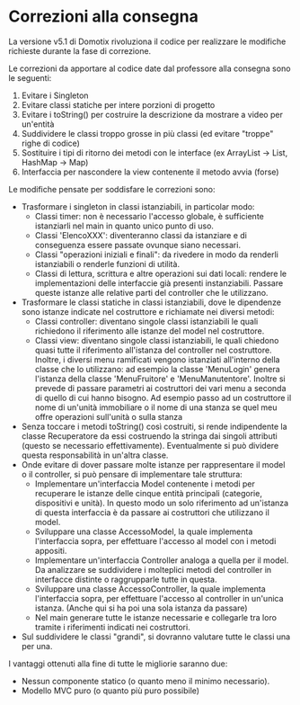 Correzioni alla consegna
========================

La versione v5.1 di Domotix rivoluziona il codice per realizzare le modifiche richieste durante la fase di correzione.

Le correzioni da apportare al codice date dal professore alla consegna sono le seguenti:
1. Evitare i Singleton
2. Evitare classi statiche per intere porzioni di progetto
3. Evitare i toString() per costruire la descrizione da mostrare a video per un'entità
4. Suddividere le classi troppo grosse in più classi (ed evitare "troppe" righe di codice)
5. Sostituire i tipi di ritorno dei metodi con le interface (ex ArrayList -> List, HashMap -> Map)
6. Interfaccia per nascondere la view contenente il metodo avvia (forse)

Le modifiche pensate per soddisfare le correzioni sono:
* Trasformare i singleton in classi istanziabili, in particolar modo:
  * Classi timer: non è necessario l'accesso globale, è sufficiente istanziarli nel main in quanto unico punto di uso.
  * Classi 'ElencoXXX': diventeranno classi da istanziare e di conseguenza essere passate ovunque siano necessari. 
  * Classi "operazioni iniziali e finali": da rivedere in modo da renderli istanziabili o renderle funzioni di utilità.
  * Classi di lettura, scrittura e altre operazioni sui dati locali: rendere le implementazioni delle interfaccie già presenti instanziabili.
    Passare queste istanze alle relative parti del controller che le utilizzano.
* Trasformare le classi statiche in classi istanziabili, dove le dipendenze sono istanze indicate nel costruttore e richiamate nei diversi metodi:
  * Classi controller: diventano singole classi istanziabili le quali richiedono il riferimento alle istanze del model nel costruttore.
  * Classi view: diventano singole classi istanziabili, le quali chiedono quasi tutte il riferimento all'istanza del controller nel costruttore.
    Inoltre, i diversi menu ramificati vengono istanziati all'interno della classe che lo utilizzano:
      ad esempio la classe 'MenuLogin' genera l'istanza della classe 'MenuFruitore' e 'MenuManutentore'. Inoltre si prevede di passare parametri ai costruttori dei vari menu a seconda di
      quello di cui hanno bisogno. Ad esempio passo ad un costruttore il nome di un'unità immobiliare o il nome di una stanza se quel meu offre operazioni sull'unità o sulla stanza
* Senza toccare i metodi toString() così costruiti, si rende indipendente la classe Recuperatore da essi costruendo la stringa dai singoli attributi (questo se necessario effettivamente).
    Eventualmente si può dividere questa responsabilità in un'altra classe.
* Onde evitare di dover passare molte istanze per rappresentare il model o il controller, si può pensare di implementare tale struttura:
  * Implementare un'interfaccia Model contenente i metodi per recuperare le istanze delle cinque entità principali (categorie, dispositivi e unità).
      In questo modo un solo riferimento ad un'istanza di questa interfaccia è da passare ai costruttori che utilizzano il model.
  * Sviluppare una classe AccessoModel, la quale implementa l'interfaccia sopra, per effettuare l'accesso al model con i metodi appositi.
  * Implementare un'interfaccia Controller analoga a quella per il model. Da analizzare se suddividere i molteplici metodi del controller in interfacce distinte o raggrupparle
    tutte in questa.
  * Sviluppare una classe AccessoController, la quale implementa l'interfaccia sopra, per effettuare l'accesso al controller in un'unica istanza.
     (Anche qui si ha poi una sola istanza da passare)
  * Nel main generare tutte le istanze necessarie e collegarle tra loro tramite i riferimenti indicati nei costruttori.
* Sul suddividere le classi "grandi", si dovranno valutare tutte le classi una per una.

I vantaggi ottenuti alla fine di tutte le migliorie saranno due:
* Nessun componente statico (o quanto meno il minimo necessario).
* Modello MVC puro (o quanto più puro possibile)
